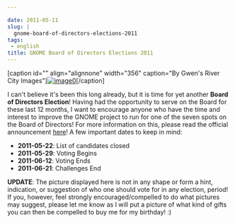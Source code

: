 ```yaml
---

date: 2011-05-11
slug: |
  gnome-board-of-directors-elections-2011
tags:
 - english
title: GNOME Board of Directors Elections 2011
---
```


\[caption id="" align="alignnone" width="356" caption="By Gwen's River
City
Images"\][![image0](http://farm4.static.flickr.com/3273/3003414804_39693eb619_d.jpg)](http://www.flickr.com/photos/auntie/3003414804/)\[/caption\]

I can't believe it's been this long already, but it is time for yet
another **Board of Directors Election**! Having had the opportunity to
serve on the Board for these last 12 months, I want to encourage anyone
who have the time and interest to improve the GNOME project to run for
one of the seven spots on the Board of Directors! For more information
on this, please read the official announcement
[here](http://permalink.gmane.org/gmane.comp.gnome.foundation.announce/464)!
A few important dates to keep in mind:

-   **2011-05-22**: List of candidates closed
-   **2011-05-29**: Voting Begins
-   **2011-06-12**: Voting Ends
-   **2011-06-21**: Challenges End

**UPDATE**: The picture displayed here is not in any shape or form a
hint, indication, or suggestion of who one should vote for in any
election, period! If you, however, feel strongly encouraged/compelled to
do what pictures may suggest, please let me know as I will put a picture
of what kind of gifts you can then be compelled to buy me for my
birthday! :)
